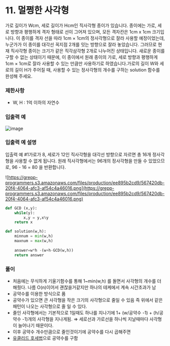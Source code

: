 # 11. 멀쩡한 사각형

가로 길이가 Wcm, 세로 길이가 Hcm인 직사각형 종이가 있습니다. 종이에는 가로, 세로 방향과 평행하게 격자 형태로 선이 그어져 있으며, 모든 격자칸은 1cm x 1cm 크기입니다. 이 종이를 격자 선을 따라 1cm × 1cm의 정사각형으로 잘라 사용할 예정이었는데, 누군가가 이 종이를 대각선 꼭지점 2개를 잇는 방향으로 잘라 놓았습니다. 그러므로 현재 직사각형 종이는 크기가 같은 직각삼각형 2개로 나누어진 상태입니다. 새로운 종이를 구할 수 없는 상태이기 때문에, 이 종이에서 원래 종이의 가로, 세로 방향과 평행하게 1cm × 1cm로 잘라 사용할 수 있는 만큼만 사용하기로 하였습니다.가로의 길이 W와 세로의 길이 H가 주어질 때, 사용할 수 있는 정사각형의 개수를 구하는 solution 함수를 완성해 주세요.

### 제한사항

- W, H : 1억 이하의 자연수

### **입출력 예**

![image](https://user-images.githubusercontent.com/76805070/148906248-b0235e59-6ce3-46d5-9809-2301dc840e6b.png)

### 입출력 예 설명

입출력 예 #1가로가 8, 세로가 12인 직사각형을 대각선 방향으로 자르면 총 16개 정사각형을 사용할 수 없게 됩니다. 원래 직사각형에서는 96개의 정사각형을 만들 수 있었으므로, 96 - 16 = 80 을 반환합니다.

![https://grepp-programmers.s3.amazonaws.com/files/production/ee895b2cd9/567420db-20f4-4064-afc3-af54c4a46016.png](https://grepp-programmers.s3.amazonaws.com/files/production/ee895b2cd9/567420db-20f4-4064-afc3-af54c4a46016.png)

```python
def GCD (x,y):
    while(y):
        x,y = y,x%y
    return x

def solution(w,h):
    minnum = min(w,h)
    maxnum = max(w,h)
    
    answer=w*h -(w+h-GCD(w,h))
    return answer
```

### 풀이

- 처음에는 무식하게 기울기함수를 통해 1~min(w,h) 를 돌면서 사각형의 개수를 더해줬다. 나름 O(n)이어서 괜찮을거같지만 하나의 테케에서 계속 시간초과가 남
- 공약수를 이용한 방식으로 품
- 공약수가 있으면 큰 사각형을 작은 크기의 사각형으로 줄일 수 있음 즉 위에서 같은 패턴이 나오는 사각형으로 줄 일 수 있다.
- 줄인 사각형에서는 기본적으로 1일때도 하나를 지나기에 1+ (w/공약수 -1) + (h/공약수 -1)개의 사각형을 지나게됨. ⇒ 세로선과 가로선을 하나씩 지날때마다 사각형이 늘어나기 때문이다.
- 이후 공약수 개수만큼으로 줄인것이기에 공약수를 다시 곱해주면
- [유클리드 호세법](https://codingpractices.tistory.com/34)으로 공약수를 구함
